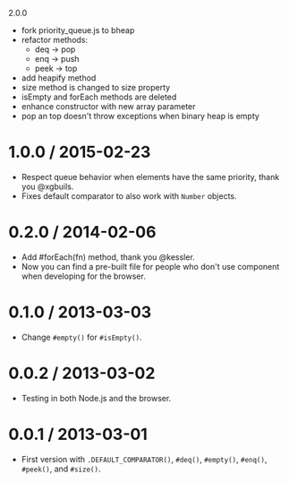 2.0.0
  * fork priority_queue.js to bheap
  * refactor methods: 
    * deq -> pop
    * enq -> push
    * peek -> top
  * add heapify method
  * size method is changed to size property
  * isEmpty and forEach methods are deleted
  * enhance constructor with new array parameter
  * pop an top doesn't throw exceptions when binary heap is empty


1.0.0 / 2015-02-23
==================

  * Respect queue behavior when elements have the same priority, thank you
    @xgbuils.
  * Fixes default comparator to also work with `Number` objects.

0.2.0 / 2014-02-06
==================

  * Add #forEach(fn) method, thank you @kessler.
  * Now you can find a pre-built file for people who don't use component when
    developing for the browser.

0.1.0 / 2013-03-03
==================

  * Change `#empty()` for `#isEmpty()`.

0.0.2 / 2013-03-02
==================

  * Testing in both Node.js and the browser.

0.0.1 / 2013-03-01
==================

  * First version with `.DEFAULT_COMPARATOR()`, `#deq()`, `#empty()`, `#enq()`,
    `#peek()`, and `#size()`.
